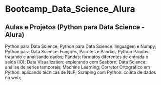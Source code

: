 # Bootcamp_Data_Science_Alura
## Aulas e Projetos (Python para Data Science - Alura)

Python para Data Science; 
Python para Data Science: linguagem e Numpy;
Python para Data Science: Funções, Pacotes e Pandas;
Python Pandas: tratando e analisando dados;
Pandas: formatos diferentes de entrada e saída (IO);
Data Visualization: explorando com Seaborn;
Data Science: análise de series temporais;
Machine Learning;
Corretor Ortográfico em Python: aplicando técnicas de NLP;
Scraping com Python: coleta de dados na web;
